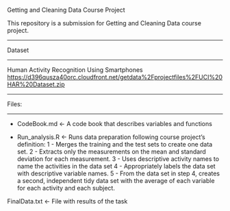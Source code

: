 Getting and Cleaning Data Course Project

This repository is a submission for Getting and Cleaning Data course project.

**********
Dataset
**********
Human Activity Recognition Using Smartphones
https://d396qusza40orc.cloudfront.net/getdata%2Fprojectfiles%2FUCI%20HAR%20Dataset.zip 


**********
Files:
**********
 * CodeBook.md <- A code book that describes variables and functions 

 * Run_analysis.R <- Runs data preparation following course project’s definition:
  1 - Merges the training and the test sets to create one data set.
  2 - Extracts only the measurements on the mean and standard deviation for each measurement.
  3 - Uses descriptive activity names to name the activities in the data set
  4 - Appropriately labels the data set with descriptive variable names.
  5 - From the data set in step 4, creates a second, independent tidy data set with the average of each variable for each     activity and each subject.
  
FinalData.txt <- File with results of the task